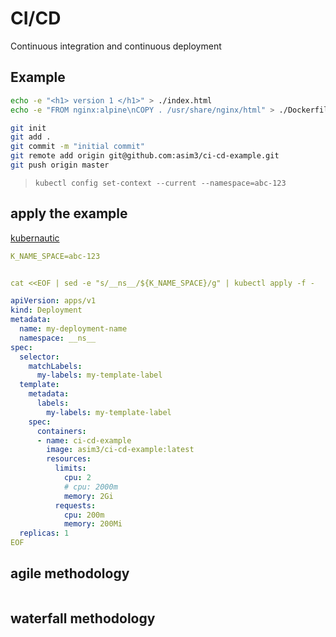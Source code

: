 # CI/CD
Continuous integration and continuous deployment


## Example
```bash
echo -e "<h1> version 1 </h1>" > ./index.html
echo -e "FROM nginx:alpine\nCOPY . /usr/share/nginx/html" > ./Dockerfile

git init
git add .
git commit -m "initial commit"
git remote add origin git@github.com:asim3/ci-cd-example.git
git push origin master
```

> `kubectl config set-context --current --namespace=abc-123`


## apply the example
[kubernautic](https://kubernautic.com)
```yaml
K_NAME_SPACE=abc-123


cat <<EOF | sed -e "s/__ns__/${K_NAME_SPACE}/g" | kubectl apply -f -

apiVersion: apps/v1
kind: Deployment
metadata:
  name: my-deployment-name
  namespace: __ns__
spec:
  selector:
    matchLabels:
      my-labels: my-template-label
  template:
    metadata:
      labels:
        my-labels: my-template-label
    spec:
      containers:
      - name: ci-cd-example
        image: asim3/ci-cd-example:latest
        resources:
          limits: 
            cpu: 2
            # cpu: 2000m
            memory: 2Gi
          requests:
            cpu: 200m
            memory: 200Mi
  replicas: 1
EOF
```


## agile methodology
```text
```


## waterfall methodology
```text
```
